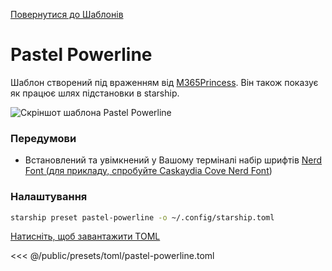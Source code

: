 [Повернутися до Шаблонів](./#pastel-powerline)

# Pastel Powerline

Шаблон створений під враженням від [M365Princess](https://github.com/JanDeDobbeleer/oh-my-posh/blob/main/themes/M365Princess.omp.json). Він також показує як працює шлях підстановки в starship.

![Скріншот шаблона Pastel Powerline](/presets/img/pastel-powerline.png)

### Передумови

- Встановлений та увімкнений у Вашому терміналі набір шрифтів [Nerd Font (для прикладу, спробуйте Caskaydia Cove Nerd Font](https://www.nerdfonts.com/))

### Налаштування

```sh
starship preset pastel-powerline -o ~/.config/starship.toml
```

[Натисніть, щоб завантажити TOML](/presets/toml/pastel-powerline.toml)

<<< @/public/presets/toml/pastel-powerline.toml
